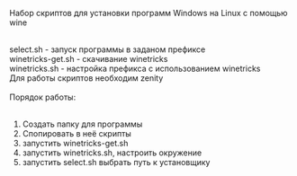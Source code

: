 Набор скриптов для установки программ Windows на Linux c помощью wine<br><br>

select.sh - запуск программы в заданом префиксе<br>
winetricks-get.sh - скачивание winetricks<br>
winetricks.sh - настройка префикса с использованием winetricks<br>
Для работы скриптов необходим zenity <br><br>
Порядок работы: <br><br>
1. Создать папку для программы <br>
2. Спопировать в неё скрипты <br>
3. запустить winetricks-get.sh <br>
4. запустить winetricks.sh, настроить окружение <br>
5. запустить select.sh выбрать путь к установщику <br>
 
